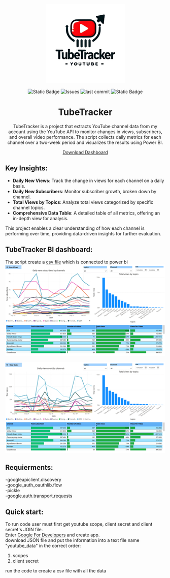 <p align="center">
<img alt="logo" src="assets/logo.png" width="250">
</p>
<p align="center">
<img alt="Static Badge" src="https://img.shields.io/badge/license-MIT-MIT">
 <img alt="Issues" src=https://img.shields.io/github/issues/romisadeh/tube-tracker>
 <img alt="last commit" src=https://img.shields.io/github/last-commit/romisadeh/tube-tracker>
 <img alt="Static Badge" src="https://img.shields.io/badge/Power%20BI-included-blue?logo=Power%20BI&style=flat">

</p>
<h1 align="center">TubeTracker</h1>

<p align="center">
  TubeTracker is a project that extracts YouTube channel data from my account using the YouTube API to monitor changes in views, subscribers, and overall video performance.
  The script collects daily metrics for each channel over a two-week period and visualizes the results using Power BI.
</p>

<p align="center">
  <a href="https://github.com/romisadeh/tube-tracker/blob/main/assets/youtube_data.pbix" download>Download Dashboard</a>
</p>




## Key Insights:
- **Daily New Views**: Track the change in views for each channel on a daily basis.
- **Daily New Subscribers**: Monitor subscriber growth, broken down by channel.
- **Total Views by Topics**: Analyze total views categorized by specific channel topics.
- **Comprehensive Data Table**: A detailed table of all metrics, offering an in-depth view for analysis.

This project enables a clear understanding of how each channel is performing over time, providing data-driven insights for further evaluation.

## TubeTracker BI dashboard:
The script create a [csv file](https://github.com/romisadeh/tube-tracker/blob/main/assets/youtube_api.csv) which is connected to power bi <br>
<img alt="youtube_data-1" src="assets/youtube_data1.png" width="750"> 
<br><br>
<img alt="youtube_data-2" src="assets/youtube_data-2.png" width="750">

## Requierments:
-googleapiclient.discovery  <br>
-google_auth_oauthlib.flow <br>
-pickle <br>
-google.auth.transport.requests <br>

## Quick start:
To run code user must first get youtube scope, client secret and client secret's JOIN file. <br>
Enter [Google For Developers](https://developers.google.com/youtube/v3) and create app. <br>
download JSON file and put the information into a text file name "youtube_data" in the correct order: <br>
1. scopes <br>
2. client secret <br>
<p align="left">
run the code to create a csv file with all the data <br>

